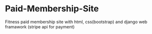 # Paid-Membership-Site

Fitness paid membership site with html, css(bootstrap) and django web framawork (stripe api for payment)
